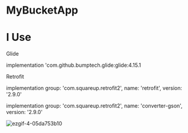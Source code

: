 # MyBucketApp




# I Use 
Glide

implementation 'com.github.bumptech.glide:glide:4.15.1

Retrofit

implementation group: 'com.squareup.retrofit2', name: 'retrofit', version: '2.9.0'

implementation group: 'com.squareup.retrofit2', name: 'converter-gson', version: '2.9.0'


![ezgif-4-05da753b10](https://github.com/FurkanEmircanDursun/furkan_emircan_dursun_vize2/assets/63562726/750f2176-57b7-40ea-b206-457868f07264)
